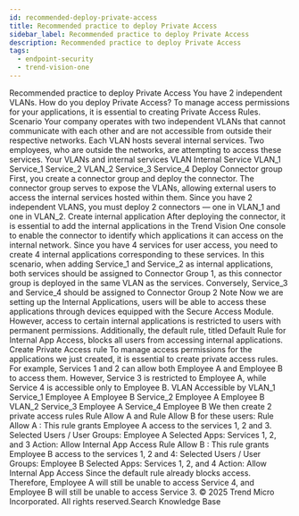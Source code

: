 ```yaml
---
id: recommended-deploy-private-access
title: Recommended practice to deploy Private Access
sidebar_label: Recommended practice to deploy Private Access
description: Recommended practice to deploy Private Access
tags:
  - endpoint-security
  - trend-vision-one
---
```


 Recommended practice to deploy Private Access You have 2 independent VLANs. How do you deploy Private Access? To manage access permissions for your applications, it is essential to creating Private Access Rules. Scenario Your company operates with two independent VLANs that cannot communicate with each other and are not accessible from outside their respective networks. Each VLAN hosts several internal services. Two employees, who are outside the networks, are attempting to access these services. Your VLANs and internal services VLAN Internal Service VLAN_1 Service_1 Service_2 VLAN_2 Service_3 Service_4 Deploy Connector group First, you create a connector group and deploy the connector. The connector group serves to expose the VLANs, allowing external users to access the internal services hosted within them. Since you have 2 independent VLANS, you must deploy 2 connectors — one in VLAN_1 and one in VLAN_2. Create internal application After deploying the connector, it is essential to add the internal applications in the Trend Vision One console to enable the connector to identify which applications it can access on the internal network. Since you have 4 services for user access, you need to create 4 internal applications corresponding to these services. In this scenario, when adding Service_1 and Service_2 as internal applications, both services should be assigned to Connector Group 1, as this connector group is deployed in the same VLAN as the services. Conversely, Service_3 and Service_4 should be assigned to Connector Group 2 Note Now we are setting up the Internal Applications, users will be able to access these applications through devices equipped with the Secure Access Module. However, access to certain internal applications is restricted to users with permanent permissions. Additionally, the default rule, titled Default Rule for Internal App Access, blocks all users from accessing internal applications. Create Private Access rule To manage access permissions for the applications we just created, it is essential to create private access rules. For example, Services 1 and 2 can allow both Employee A and Employee B to access them. However, Service 3 is restricted to Employee A, while Service 4 is accessible only to Employee B. VLAN Accessible by VLAN_1 Service_1 Employee A Employee B Service_2 Employee A Employee B VLAN_2 Service_3 Employee A Service_4 Employee B We then create 2 private access rules Rule Allow A and Rule Allow B for these users: Rule Allow A : This rule grants Employee A access to the services 1, 2 and 3. Selected Users / User Groups: Employee A Selected Apps: Services 1, 2, and 3 Action: Allow Internal App Access Rule Allow B : This rule grants Employee B access to the services 1, 2 and 4: Selected Users / User Groups: Employee B Selected Apps: Services 1, 2, and 4 Action: Allow Internal App Access Since the default rule already blocks access. Therefore, Employee A will still be unable to access Service 4, and Employee B will still be unable to access Service 3. © 2025 Trend Micro Incorporated. All rights reserved.Search Knowledge Base